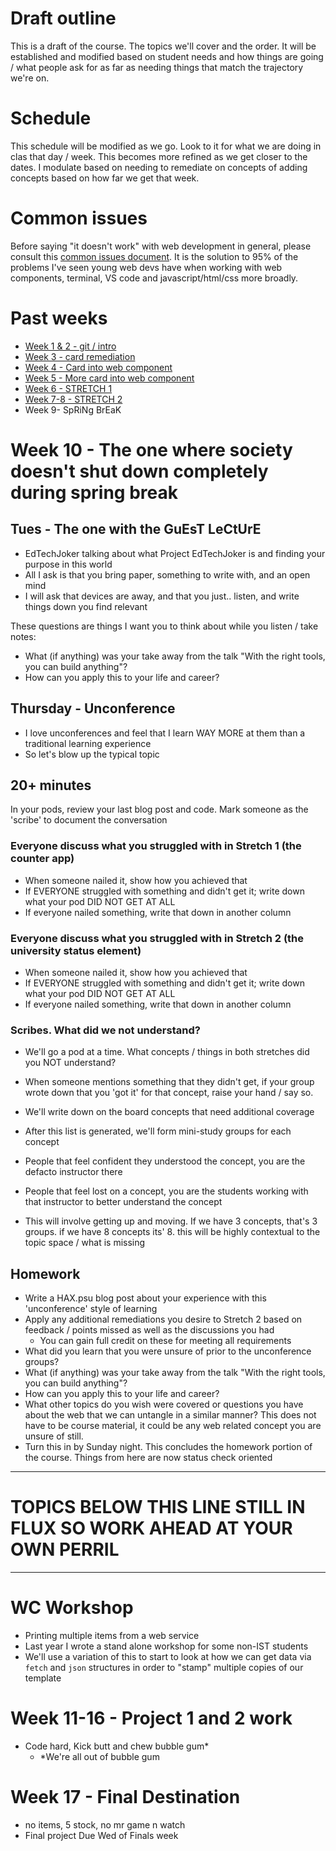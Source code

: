 # Draft outline
This is a draft of the course. The topics we'll cover and the order. It will be established and modified based on student needs and how things are going / what people ask for as far as needing things that match the trajectory we're on.

# Schedule
This schedule will be modified as we go. Look to it for what we are doing in clas that day / week. This becomes more refined as we get closer to the dates. I modulate based on needing to remediate on concepts of adding concepts based on how far we get that week.

# Common issues
Before saying "it doesn't work" with web development in general, please consult this [common issues document](common-issues.md). It is the solution to 95% of the problems I've seen young web devs have when working with web components, terminal, VS code and javascript/html/css more broadly.

# Past weeks
- [Week 1 & 2 - git / intro](sp24/week1-2.md)
- [Week 3 - card remediation](sp24/week3.md)
- [Week 4 - Card into web component](sp24/week4.md)
- [Week 5 - More card into web component](sp24/week5.md)
- [Week 6 - STRETCH 1](sp24/week6.md)
- [Week 7-8 - STRETCH 2](sp24/week7-8.md)
- Week 9- SpRiNg BrEaK

# Week 10 - The one where society doesn't shut down completely during spring break
## Tues - The one with the GuEsT LeCtUrE
- EdTechJoker talking about what Project EdTechJoker is and finding your purpose in this world
- All I ask is that you bring paper, something to write with, and an open mind
- I will ask that devices are away, and that you just.. listen, and write things down you find relevant

These questions are things I want you to think about while you listen / take notes:
- What (if anything) was your take away from the talk "With the right tools, you can build anything"?
- How can you apply this to your life and career?

## Thursday - Unconference
- I love unconferences and feel that I learn WAY MORE at them than a traditional learning experience
- So let's blow up the typical topic

## 20+ minutes
In your pods, review your last blog post and code. Mark someone as the 'scribe' to document the conversation

### Everyone discuss what you struggled with in Stretch 1 (the counter app)

- When someone nailed it, show how you achieved that
- If EVERYONE struggled with something and didn't get it; write down what your pod DID NOT GET AT ALL
- If everyone nailed something, write that down in another column

### Everyone discuss what you struggled with in Stretch 2 (the university status element)

- When someone nailed it, show how you achieved that
- If EVERYONE struggled with something and didn't get it; write down what your pod DID NOT GET AT ALL
- If everyone nailed something, write that down in another column

### Scribes. What did we not understand?
- We'll go a pod at a time. What concepts / things in both stretches did you NOT understand?
- When someone mentions something that they didn't get, if your group wrote down that you 'got it' for that concept, raise your hand / say so.
- We'll write down on the board concepts that need additional coverage
- After this list is generated, we'll form mini-study groups for each concept
- People that feel confident they understood the concept, you are the defacto instructor there
- People that feel lost on a concept, you are the students working with that instructor to better understand the concept

- This will involve getting up and moving. If we have 3 concepts, that's 3 groups. if we have 8 concepts its' 8. this will be highly contextual to the topic space / what is missing

## Homework
- Write a HAX.psu blog post about your experience with this 'unconference' style of learning
- Apply any additional remediations you desire to Stretch 2 based on feedback / points missed as well as the discussions you had
  - You can gain full credit on these for meeting all requirements
- What did you learn that you were unsure of prior to the unconference groups?
- What (if anything) was your take away from the talk "With the right tools, you can build anything"?
- How can you apply this to your life and career?
- What other topics do you wish were covered or questions you have about the web that we can untangle in a similar manner? This does not have to be course material, it could be any web related concept you are unsure of still.
- Turn this in by Sunday night. This concludes the homework portion of the course. Things from here are now status check oriented

---

# TOPICS BELOW THIS LINE STILL IN FLUX SO WORK AHEAD AT YOUR OWN PERRIL

---

# WC Workshop
- Printing multiple items from a web service
- Last year I wrote a stand alone workshop for some non-IST students
- We'll use a variation of this to start to look at how we can get data via `fetch` and `json` structures in order to "stamp" multiple copies of our template


# Week 11-16 - Project 1 and 2 work
- Code hard, Kick butt and chew bubble gum*
  - *We're all out of bubble gum

# Week 17 - Final Destination
- no items, 5 stock, no mr game n watch
- Final project Due Wed of Finals week
